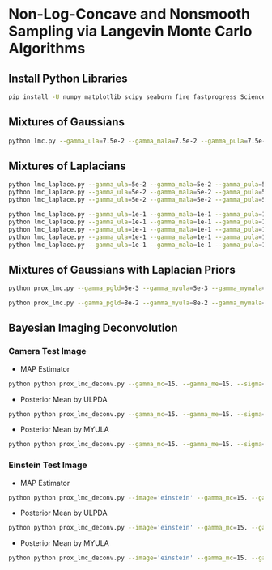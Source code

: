 # Non-Log-Concave and Nonsmooth Sampling via Langevin Monte Carlo Algorithms

## Install Python Libraries
```bash
pip install -U numpy matplotlib scipy seaborn fire fastprogress SciencePlots scikit-image pylops pyproximal
```


## Mixtures of Gaussians
```bash
python lmc.py --gamma_ula=7.5e-2 --gamma_mala=7.5e-2 --gamma_pula=7.5e-2 --gamma_ihpula=2.5e-2 --gamma_mla=7.5e-2 --K=10000 --n=5
```


## Mixtures of Laplacians
```bash
python lmc_laplace.py --gamma_ula=5e-2 --gamma_mala=5e-2 --gamma_pula=5e-2 --gamma_mla=5e-2 --lamda=1e-1 --alpha=5e-1 --n=5 --K=50000
python lmc_laplace.py --gamma_ula=5e-2 --gamma_mala=5e-2 --gamma_pula=5e-2 --gamma_mla=5e-2 --lamda=5e-1 --alpha=5e-1 --n=5 --K=50000
python lmc_laplace.py --gamma_ula=5e-2 --gamma_mala=5e-2 --gamma_pula=5e-2 --gamma_mla=5e-2 --lamda=1e0 --alpha=5e-1 --n=5 --K=50000

python lmc_laplace.py --gamma_ula=1e-1 --gamma_mala=1e-1 --gamma_pula=1e-1 --gamma_mla=1e-1 --lamda=1e0 --alpha=5e-1 --n=1 --K=50000
python lmc_laplace.py --gamma_ula=1e-1 --gamma_mala=1e-1 --gamma_pula=1e-1 --gamma_mla=1e-1 --lamda=1e0 --alpha=5e-1 --n=2 --K=50000
python lmc_laplace.py --gamma_ula=1e-1 --gamma_mala=1e-1 --gamma_pula=1e-1 --gamma_mla=1e-1 --lamda=1e0 --alpha=5e-1 --n=3 --K=50000
python lmc_laplace.py --gamma_ula=1e-1 --gamma_mala=1e-1 --gamma_pula=1e-1 --gamma_mla=1e-1 --lamda=1e0 --alpha=5e-1 --n=4 --K=50000
python lmc_laplace.py --gamma_ula=1e-1 --gamma_mala=1e-1 --gamma_pula=1e-1 --gamma_mla=1e-1 --lamda=1e0 --alpha=5e-1 --n=5 --K=50000


```


## Mixtures of Gaussians with Laplacian Priors
```bash
python prox_lmc.py --gamma_pgld=5e-3 --gamma_myula=5e-3 --gamma_mymala=5e-3 --gamma_ppula=5e-3 --gamma_fbula=5e-3 --gamma_lbmumla=5e-3 --gamma0_ulpda=5e-3 --gamma1_ulpda=5e-3 --alpha=1.5e-1 --lamda=2.5e-1 --K=50000 --n=1

python prox_lmc.py --gamma_pgld=8e-2 --gamma_myula=8e-2 --gamma_mymala=8e-2 --gamma_ppula=8e-2 --gamma_fbula=8e-2 --gamma_lbmumla=8e-2 --gamma0_ulpda=8e-2 --gamma1_ulpda=8e-2 --alpha=1.5e-1 --lamda=2.5e-1 --t=100 --seed=0 --K=50000 --n=2


```


## Bayesian Imaging Deconvolution
### Camera Test Image
- MAP Estimator
```bash
python python prox_lmc_deconv.py --gamma_mc=15. --gamma_me=15. --sigma=0.75 --tau=0.3 --niter_MAP=1000 --image='camera' --compute_MAP=True
```
- Posterior Mean by ULPDA
```bash
python python prox_lmc_deconv.py --gamma_mc=15. --gamma_me=15. --sigma=0.75 --tau=0.3 --N=1000 --image='camera' --alg='ULPDA'
```
- Posterior Mean by MYULA
```bash
python python prox_lmc_deconv.py --gamma_mc=15. --gamma_me=15. --sigma=0.75 --tau=0.3 --N=1000 --image='camera' --alg='MYULA'
```

### Einstein Test Image
- MAP Estimator
```bash
python python prox_lmc_deconv.py --image='einstein' --gamma_mc=15. --gamma_me=15. --sigma=0.75 --tau=0.3 --niter_MAP=1000 --compute_MAP=True
```
- Posterior Mean by ULPDA
```bash
python python prox_lmc_deconv.py --image='einstein' --gamma_mc=15. --gamma_me=15. --sigma=0.75 --tau=0.3 --N=1000 --alg='ULPDA'
```
- Posterior Mean by MYULA
```bash
python python prox_lmc_deconv.py --image='einstein' --gamma_mc=15. --gamma_me=15. --sigma=0.75 --tau=0.3 --N=1000 --alg='MYULA'